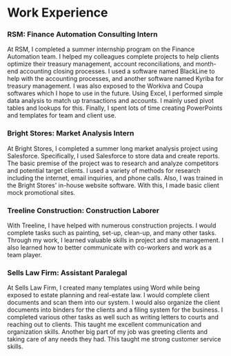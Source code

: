 # Work Experience

### RSM: Finance Automation Consulting Intern 
At RSM, I completed a summer internship program on the Finance Automation team. I helped my colleagues complete projects to help clients optimize their treasury management, account reconciliations, and month-end accounting closing processes. I used a software named BlackLine to help with the accounting processes, and another software named Kyriba for treasury management. I was also exposed to the Workiva and Coupa softwares which I hope to use in the future. Using Excel, I performed simple data analysis to match up transactions and accounts. I mainly used pivot tables and lookups for this. Finally, I spent lots of time creating PowerPoints and templates for team and client use. 

### Bright Stores: Market Analysis Intern
At Bright Stores, I completed a summer long market analysis project using Salesforce. Specifically, I used Salesforce to store data and create reports. The basic premise of the project was to research and analyze competitors and potential target clients. I used a variety of methods for research including the internet, email inquiries, and phone calls. Also, I was trained in the Bright Stores' in-house website software. With this, I made basic client mock promotional sites. 

### Treeline Construction: Construction Laborer
With Treeline, I have helped with numerous construction projects. I would complete tasks such as painting, set-up, clean-up, and many other tasks. Through my work, I learned valuable skills in project and site management. I also learned how to better communicate with co-workers and work as a team player. 

### Sells Law Firm: Assistant Paralegal 
At Sells Law Firm, I created many templates using Word while being exposed to estate planning and real-estate law. I would complete client documents and scan them into our system. I would also organize the client documents into binders for the clients and a filing system for the business. I completed various other tasks as well such as writing letters to courts and reaching out to clients. This taught me excellent communication and organization skills. Another big part of my job was greeting clients and taking care of any needs they had. This taught me strong customer service skills. 
